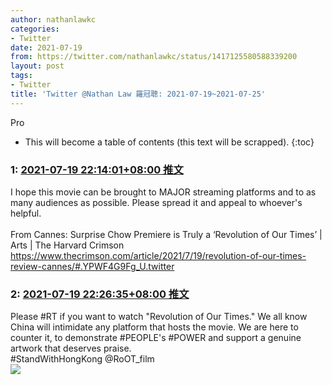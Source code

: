 ```yaml
---
author: nathanlawkc
categories:
- Twitter
date: 2021-07-19
from: https://twitter.com/nathanlawkc/status/1417125580588339200
layout: post
tags:
- Twitter
title: 'Twitter @Nathan Law 羅冠聰: 2021-07-19~2021-07-25'
---
```


Pro

* This will become a table of contents (this text will be scrapped).
{:toc}

### 1: [2021-07-19 22:14:01+08:00 推文](https://twitter.com/nathanlawkc/status/1417125580588339200)

I hope this movie can be brought to MAJOR streaming platforms and to as many audiences as possible. Please spread it and appeal to whoever's helpful.<br><br>From Cannes: Surprise Chow Premiere is Truly a ‘Revolution of Our Times’ | Arts | The Harvard Crimson <a href="https://www.thecrimson.com/article/2021/7/19/revolution-of-our-times-review-cannes/#.YPWF4G9Fg_U.twitter" target="_blank" rel="noopener noreferrer">https://www.thecrimson.com/article/2021/7/19/revolution-of-our-times-review-cannes/#.YPWF4G9Fg_U.twitter</a>

### 2: [2021-07-19 22:26:35+08:00 推文](https://twitter.com/nathanlawkc/status/1417128740870664202)

Please #RT if you want to watch "Revolution of Our Times." We all know China will intimidate any platform that hosts the movie. We are here to counter it, to demonstrate #PEOPLE's #POWER and support a genuine artwork that deserves praise. <br>#StandWithHongKong @RoOT_film<br><img style src="https://pbs.twimg.com/media/E6qmfPvX0AA5GOM?format=jpg&name=orig" referrerpolicy="no-referrer">

